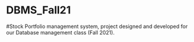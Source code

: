 # DBMS_Fall21

#Stock Portfolio management system, project designed and developed for our Database management class (Fall 2021).
